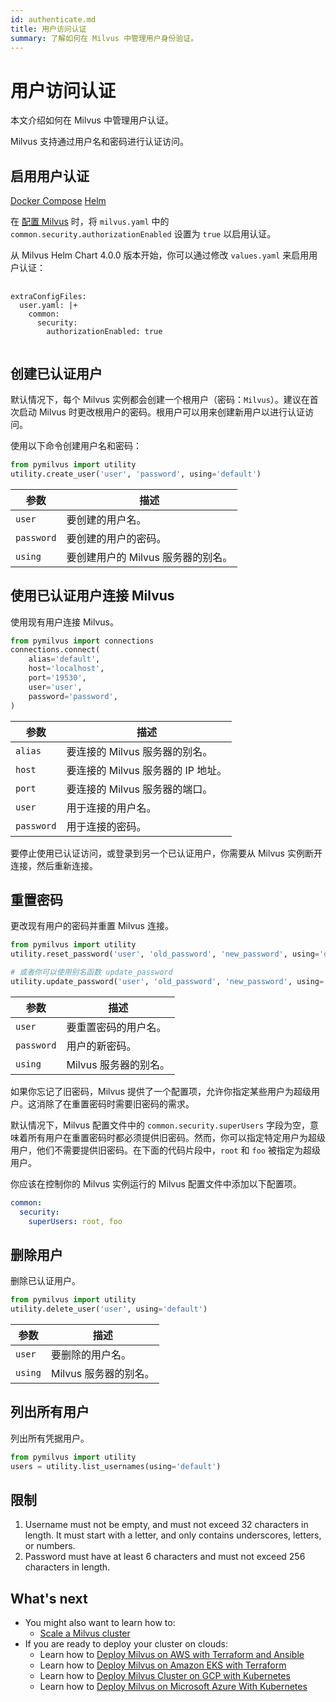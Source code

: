 ```yaml
---
id: authenticate.md
title: 用户访问认证
summary: 了解如何在 Milvus 中管理用户身份验证。
---
```


# 用户访问认证

本文介绍如何在 Milvus 中管理用户认证。

Milvus 支持通过用户名和密码进行认证访问。

## 启用用户认证

<div class="filter">
<a href="#docker">Docker Compose</a> <a href="#helm">Helm</a>
</div>

<div class="table-wrapper filter-docker" markdown="block">

在 <a href="configure-docker.md">配置 Milvus</a> 时，将 `milvus.yaml` 中的 `common.security.authorizationEnabled` 设置为 `true` 以启用认证。

</div>

<div class="table-wrapper filter-helm" markdown="block">
    
从 Milvus Helm Chart 4.0.0 版本开始，你可以通过修改 `values.yaml` 来启用用户认证：

<pre>
  <code>
extraConfigFiles:
  user.yaml: |+
    common:
      security:
        authorizationEnabled: true
  </code>
</pre>

</div>

## 创建已认证用户

默认情况下，每个 Milvus 实例都会创建一个根用户（密码：`Milvus`）。建议在首次启动 Milvus 时更改根用户的密码。根用户可以用来创建新用户以进行认证访问。

使用以下命令创建用户名和密码：

```python
from pymilvus import utility
utility.create_user('user', 'password', using='default')
```

| 参数                  | 描述                               |
| --------------------- | ---------------------------------- |
| <code>user</code>     | 要创建的用户名。                   |
| <code>password</code> | 要创建的用户的密码。               |
| <code>using</code>    | 要创建用户的 Milvus 服务器的别名。 |

## 使用已认证用户连接 Milvus

使用现有用户连接 Milvus。

```python
from pymilvus import connections
connections.connect(
    alias='default',
    host='localhost',
    port='19530',
    user='user',
    password='password',
)
```

| 参数                  | 描述                               |
| --------------------- | ---------------------------------- |
| <code>alias</code>    | 要连接的 Milvus 服务器的别名。     |
| <code>host</code>     | 要连接的 Milvus 服务器的 IP 地址。 |
| <code>port</code>     | 要连接的 Milvus 服务器的端口。     |
| <code>user</code>     | 用于连接的用户名。                 |
| <code>password</code> | 用于连接的密码。                   |

<div class="alert note">
要停止使用已认证访问，或登录到另一个已认证用户，你需要从 Milvus 实例断开连接，然后重新连接。</div>

## 重置密码

更改现有用户的密码并重置 Milvus 连接。

```python
from pymilvus import utility
utility.reset_password('user', 'old_password', 'new_password', using='default')

# 或者你可以使用别名函数 update_password
utility.update_password('user', 'old_password', 'new_password', using='default')
```

| 参数                  | 描述                  |
| --------------------- | --------------------- |
| <code>user</code>     | 要重置密码的用户名。  |
| <code>password</code> | 用户的新密码。        |
| <code>using</code>    | Milvus 服务器的别名。 |

如果你忘记了旧密码，Milvus 提供了一个配置项，允许你指定某些用户为超级用户。这消除了在重置密码时需要旧密码的需求。

默认情况下，Milvus 配置文件中的 `common.security.superUsers` 字段为空，意味着所有用户在重置密码时都必须提供旧密码。然而，你可以指定特定用户为超级用户，他们不需要提供旧密码。在下面的代码片段中，`root` 和 `foo` 被指定为超级用户。

你应该在控制你的 Milvus 实例运行的 Milvus 配置文件中添加以下配置项。

```yaml
common:
  security:
    superUsers: root, foo
```

## 删除用户

删除已认证用户。

```python
from pymilvus import utility
utility.delete_user('user', using='default')
```

| 参数               | 描述                  |
| ------------------ | --------------------- |
| <code>user</code>  | 要删除的用户名。      |
| <code>using</code> | Milvus 服务器的别名。 |

## 列出所有用户

列出所有凭据用户。

```python
from pymilvus import utility
users = utility.list_usernames(using='default')
```

## 限制

1. Username must not be empty, and must not exceed 32 characters in length. It must start with a letter, and only contains underscores, letters, or numbers.
2. Password must have at least 6 characters and must not exceed 256 characters in length.

## What's next

- You might also want to learn how to:
  - [Scale a Milvus cluster](scaleout.md)
- If you are ready to deploy your cluster on clouds:
  - Learn how to [Deploy Milvus on AWS with Terraform and Ansible](aws.md)
  - Learn how to [Deploy Milvus on Amazon EKS with Terraform](eks.md)
  - Learn how to [Deploy Milvus Cluster on GCP with Kubernetes](gcp.md)
  - Learn how to [Deploy Milvus on Microsoft Azure With Kubernetes](azure.md)
